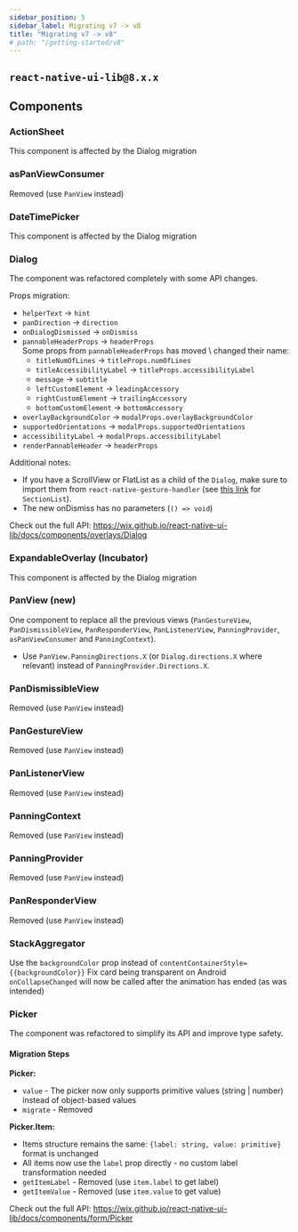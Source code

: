 ```yaml
---
sidebar_position: 5
sidebar_label: Migrating v7 -> v8
title: "Migrating v7 -> v8"
# path: "/getting-started/v8"
---
```

## `react-native-ui-lib@8.x.x`

## Components

### ActionSheet
This component is affected by the Dialog migration  

### asPanViewConsumer
Removed (use `PanView` instead)  

### DateTimePicker
This component is affected by the Dialog migration  

### Dialog
The component was refactored completely with some API changes. 

Props migration:
- `helperText` -> `hint`
- `panDirection` -> `direction`
- `onDialogDismissed` -> `onDismiss`
- `pannableHeaderProps` -> `headerProps`  
  Some props from `pannableHeaderProps` has moved \ changed their name:  
  - `titleNumOfLines` -> `titleProps.numOfLines`
  - `titleAccessibilityLabel` -> `titleProps.accessibilityLabel`
  - `message` -> `subtitle`
  - `leftCustomElement` -> `leadingAccessory`
  - `rightCustomElement` -> `trailingAccessory`
  - `bottomCustomElement` -> `bottomAccessory`
- `overlayBackgroundColor` -> `modalProps.overlayBackgroundColor`
- `supportedOrientations` -> `modalProps.supportedOrientations`
- `accessibilityLabel` -> `modalProps.accessibilityLabel`
- `renderPannableHeader` -> `headerProps`


Additional notes:  
- If you have a ScrollView or FlatList as a child of the `Dialog`, make sure to import them from `react-native-gesture-handler` (see [this link](https://github.com/software-mansion/react-native-gesture-handler/issues/1380) for `SectionList`).  
- The new onDismiss has no parameters (`() => void`)  

Check out the full API: https://wix.github.io/react-native-ui-lib/docs/components/overlays/Dialog

### ExpandableOverlay (Incubator)
This component is affected by the Dialog migration  

### PanView (new)
 One component to replace all the previous views (`PanGestureView`, `PanDismissibleView`, `PanResponderView`, `PanListenerView`, `PanningProvider`, `asPanViewConsumer` and `PanningContext`).
- Use `PanView.PanningDirections.X` (or `Dialog.directions.X` where relevant) instead of `PanningProvider.Directions.X`.  

### PanDismissibleView
Removed (use `PanView` instead)

### PanGestureView
Removed (use `PanView` instead)

### PanListenerView
Removed (use `PanView` instead)

### PanningContext
Removed (use `PanView` instead)

### PanningProvider
Removed (use `PanView` instead)

### PanResponderView
Removed (use `PanView` instead)

### StackAggregator
Use the `backgroundColor` prop instead of `contentContainerStyle={{backgroundColor}}`
Fix card being transparent on Android
`onCollapseChanged` will now be called after the animation has ended (as was intended)

### Picker
The component was refactored to simplify its API and improve type safety.

#### Migration Steps

**Picker:**

- `value` - The picker now only supports primitive values (string | number) instead of object-based values
- `migrate` - Removed

**Picker.Item:**

- Items structure remains the same: `{label: string, value: primitive}` format is unchanged
- All items now use the `label` prop directly - no custom label transformation needed
- `getItemLabel` - Removed (use `item.label` to get label)
- `getItemValue` - Removed (use `item.value` to get value)

Check out the full API: https://wix.github.io/react-native-ui-lib/docs/components/form/Picker
